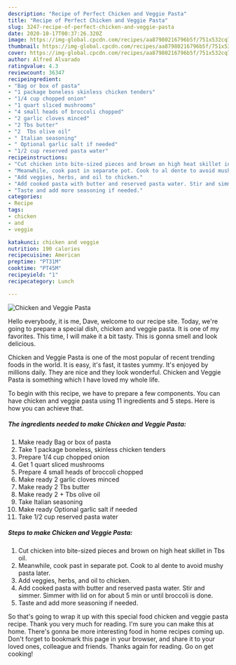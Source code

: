 ```yaml
---
description: "Recipe of Perfect Chicken and Veggie Pasta"
title: "Recipe of Perfect Chicken and Veggie Pasta"
slug: 3247-recipe-of-perfect-chicken-and-veggie-pasta
date: 2020-10-17T00:37:26.320Z
image: https://img-global.cpcdn.com/recipes/aa87980216796b5f/751x532cq70/chicken-and-veggie-pasta-recipe-main-photo.jpg
thumbnail: https://img-global.cpcdn.com/recipes/aa87980216796b5f/751x532cq70/chicken-and-veggie-pasta-recipe-main-photo.jpg
cover: https://img-global.cpcdn.com/recipes/aa87980216796b5f/751x532cq70/chicken-and-veggie-pasta-recipe-main-photo.jpg
author: Alfred Alvarado
ratingvalue: 4.3
reviewcount: 36347
recipeingredient:
- "Bag or box of pasta"
- "1 package boneless skinless chicken tenders"
- "1/4 cup chopped onion"
- "1 quart sliced mushrooms"
- "4 small heads of broccoli chopped"
- "2 garlic cloves minced"
- "2 Tbs butter"
- "2  Tbs olive oil"
- " Italian seasoning"
- " Optional garlic salt if needed"
- "1/2 cup reserved pasta water"
recipeinstructions:
- "Cut chicken into bite-sized pieces and brown on high heat skillet in Tbs oil."
- "Meanwhile, cook past in separate pot. Cook to al dente to avoid mushy pasta later."
- "Add veggies, herbs, and oil to chicken."
- "Add cooked pasta with butter and reserved pasta water. Stir and simmer. Simmer with lid on for about 5 min or until broccoli is done."
- "Taste and add more seasoning if needed."
categories:
- Recipe
tags:
- chicken
- and
- veggie

katakunci: chicken and veggie 
nutrition: 190 calories
recipecuisine: American
preptime: "PT31M"
cooktime: "PT45M"
recipeyield: "1"
recipecategory: Lunch

---
```



![Chicken and Veggie Pasta](https://img-global.cpcdn.com/recipes/aa87980216796b5f/751x532cq70/chicken-and-veggie-pasta-recipe-main-photo.jpg)

Hello everybody, it is me, Dave, welcome to our recipe site. Today, we're going to prepare a special dish, chicken and veggie pasta. It is one of my favorites. This time, I will make it a bit tasty. This is gonna smell and look delicious.

Chicken and Veggie Pasta is one of the most popular of recent trending foods in the world. It is easy, it's fast, it tastes yummy. It's enjoyed by millions daily. They are nice and they look wonderful. Chicken and Veggie Pasta is something which I have loved my whole life.




To begin with this recipe, we have to prepare a few components. You can have chicken and veggie pasta using 11 ingredients and 5 steps. Here is how you can achieve that.

<!--inarticleads1-->

##### The ingredients needed to make Chicken and Veggie Pasta:

1. Make ready Bag or box of pasta
1. Take 1 package boneless, skinless chicken tenders
1. Prepare 1/4 cup chopped onion
1. Get 1 quart sliced mushrooms
1. Prepare 4 small heads of broccoli chopped
1. Make ready 2 garlic cloves minced
1. Make ready 2 Tbs butter
1. Make ready 2 + Tbs olive oil
1. Take  Italian seasoning
1. Make ready  Optional garlic salt if needed
1. Take 1/2 cup reserved pasta water




<!--inarticleads2-->

##### Steps to make Chicken and Veggie Pasta:

1. Cut chicken into bite-sized pieces and brown on high heat skillet in Tbs oil.
1. Meanwhile, cook past in separate pot. Cook to al dente to avoid mushy pasta later.
1. Add veggies, herbs, and oil to chicken.
1. Add cooked pasta with butter and reserved pasta water. Stir and simmer. Simmer with lid on for about 5 min or until broccoli is done.
1. Taste and add more seasoning if needed.




So that's going to wrap it up with this special food chicken and veggie pasta recipe. Thank you very much for reading. I'm sure you can make this at home. There's gonna be more interesting food in home recipes coming up. Don't forget to bookmark this page in your browser, and share it to your loved ones, colleague and friends. Thanks again for reading. Go on get cooking!
